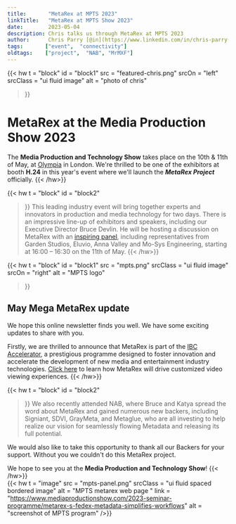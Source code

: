 ```yaml
---
title:       "MetaRex at MPTS 2023"
linkTitle:   "MetaRex at MPTS Show 2023"
date:        2023-05-04
description: Chris talks us through MetaRex at MPTS 2023
author:      Chris Parry [@in](https://www.linkedin.com/in/chris-parry-2b0a607/)
tags:       ["event",  "connectivity"] 
oldtags:    ["project",  "NAB", "MrMXF"]
---
```


<!-- ####################################################################### -->
{{< hw t = "block"
  id       = "block1"
  src      = "featured-chris.png"
  srcOn    = "left"
  srcClass = "ui fluid image"
  alt = "photo of chris"
>}}
<!-- markdownlint-disable MD025 -->

# MetaRex at the Media Production Show 2023

The **Media Production and Technology Show** takes place on the 10th & 11th of May, at [Olympia] in London. We're thrilled to be one of the exhibitors at booth **H.24** in this year's event
where we'll launch the ***MetaRex Project*** officially.
{{< /hw>}}

{{< hw t = "block"
    id   = "block2"
>}}
This leading industry event will bring together experts and innovators in production and media technology for two days. There is an impressive line-up of exhibitors and speakers, including our Executive Director Bruce Devlin.  He will be hosting a discussion on MetaRex with an [inspiring panel](https://www.mediaproductionshow.com/2023-seminar-programme/metarex-s-fedex-metadata-simplifies-workflows), including representatives from Garden Studios, Eluvio, Anna Valley and Mo-Sys
Engineering, starting at 16:00 – 16:30 on the 11th of May.
{{< /hw>}}
<!-- ####################################################################### -->
{{< hw t = "block"
    id   = "block1"
    src  = "mpts.png"
    srcClass = "ui fluid image"
    srcOn  = "right"
    alt    = "MPTS logo"
>}}
## May Mega MetaRex update

We hope this online newsletter finds you well. We have some exciting updates to share with you.

Firstly, we are thrilled to announce that MetaRex is part of the [IBC Accelerator], a prestigious programme designed to foster innovation and accelerate the development of new media and entertainment industry technologies. [Click here] to learn how MetaRex will drive customized video viewing experiences.
{{< /hw>}}
<!-- ####################################################################### -->
{{< hw t = "block"
    id   = "block2"
>}}
We also recently attended NAB, where Bruce and Katya spread the word about MetaRex and gained numerous new backers, including Signiant, SDVI, GrayMeta, and Metaglue, who are all investing to help realize our vision for seamlessly flowing Metadata and releasing its full potential.

We would also like to take this opportunity to thank all our Backers for your support.  Without you we couldn't do this MetaRex project. 

We hope to see you at the **Media Production and Technology Show**!
{{< /hw>}}
<br />
{{< hw t = "image"
  src   =  "mpts-panel.png"
  srcClass = "ui fluid spaced bordered image"
  alt   = "MPTS metarex web page "
  link  = "https://www.mediaproductionshow.com/2023-seminar-programme/metarex-s-fedex-metadata-simplifies-workflows"
  alt = "screenshot of MPTS program"
/>}}

[Olympia]:  https://www.mediaproductionshow.com
[inspiring panel]:  https://www.mediaproductionshow.com/2023-seminar-programme/metarex-s-fedex-metadata-simplifies-workflows
[IBC Accelerator]:  https://show.ibc.org/responsive-narrative-factory
[Click here]: https://show.ibc.org/2023-content-agenda-1/tba-27